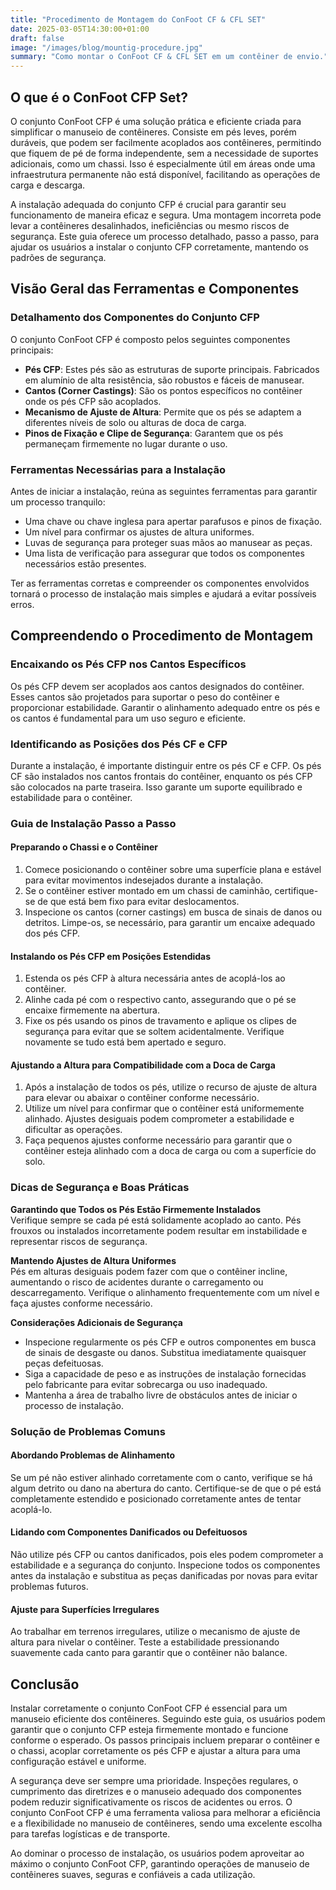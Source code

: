 ```yaml
---
title: "Procedimento de Montagem do ConFoot CF & CFL SET"
date: 2025-03-05T14:30:00+01:00
draft: false
image: "/images/blog/mountig-procedure.jpg"
summary: "Como montar o ConFoot CF & CFL SET em um contêiner de envio."
---
```


## O que é o ConFoot CFP Set?  
O conjunto ConFoot CFP é uma solução prática e eficiente criada para simplificar o manuseio de contêineres. Consiste em pés leves, porém duráveis, que podem ser facilmente acoplados aos contêineres, permitindo que fiquem de pé de forma independente, sem a necessidade de suportes adicionais, como um chassi. Isso é especialmente útil em áreas onde uma infraestrutura permanente não está disponível, facilitando as operações de carga e descarga.  

A instalação adequada do conjunto CFP é crucial para garantir seu funcionamento de maneira eficaz e segura. Uma montagem incorreta pode levar a contêineres desalinhados, ineficiências ou mesmo riscos de segurança. Este guia oferece um processo detalhado, passo a passo, para ajudar os usuários a instalar o conjunto CFP corretamente, mantendo os padrões de segurança.  


## Visão Geral das Ferramentas e Componentes  

### Detalhamento dos Componentes do Conjunto CFP  
O conjunto ConFoot CFP é composto pelos seguintes componentes principais:  
- **Pés CFP**: Estes pés são as estruturas de suporte principais. Fabricados em alumínio de alta resistência, são robustos e fáceis de manusear.  
- **Cantos (Corner Castings)**: São os pontos específicos no contêiner onde os pés CFP são acoplados.  
- **Mecanismo de Ajuste de Altura**: Permite que os pés se adaptem a diferentes níveis de solo ou alturas de doca de carga.  
- **Pinos de Fixação e Clipe de Segurança**: Garantem que os pés permaneçam firmemente no lugar durante o uso.  

### Ferramentas Necessárias para a Instalação  
Antes de iniciar a instalação, reúna as seguintes ferramentas para garantir um processo tranquilo:  
- Uma chave ou chave inglesa para apertar parafusos e pinos de fixação.  
- Um nível para confirmar os ajustes de altura uniformes.  
- Luvas de segurança para proteger suas mãos ao manusear as peças.  
- Uma lista de verificação para assegurar que todos os componentes necessários estão presentes.  

Ter as ferramentas corretas e compreender os componentes envolvidos tornará o processo de instalação mais simples e ajudará a evitar possíveis erros.  


## Compreendendo o Procedimento de Montagem  

### Encaixando os Pés CFP nos Cantos Específicos  
Os pés CFP devem ser acoplados aos cantos designados do contêiner. Esses cantos são projetados para suportar o peso do contêiner e proporcionar estabilidade. Garantir o alinhamento adequado entre os pés e os cantos é fundamental para um uso seguro e eficiente.  

### Identificando as Posições dos Pés CF e CFP  
Durante a instalação, é importante distinguir entre os pés CF e CFP. Os pés CF são instalados nos cantos frontais do contêiner, enquanto os pés CFP são colocados na parte traseira. Isso garante um suporte equilibrado e estabilidade para o contêiner.  


### Guia de Instalação Passo a Passo  

#### Preparando o Chassi e o Contêiner  
1. Comece posicionando o contêiner sobre uma superfície plana e estável para evitar movimentos indesejados durante a instalação.  
2. Se o contêiner estiver montado em um chassi de caminhão, certifique-se de que está bem fixo para evitar deslocamentos.  
3. Inspecione os cantos (corner castings) em busca de sinais de danos ou detritos. Limpe-os, se necessário, para garantir um encaixe adequado dos pés CFP.  

#### Instalando os Pés CFP em Posições Estendidas  
1. Estenda os pés CFP à altura necessária antes de acoplá-los ao contêiner.  
2. Alinhe cada pé com o respectivo canto, assegurando que o pé se encaixe firmemente na abertura.  
3. Fixe os pés usando os pinos de travamento e aplique os clipes de segurança para evitar que se soltem acidentalmente. Verifique novamente se tudo está bem apertado e seguro.  

#### Ajustando a Altura para Compatibilidade com a Doca de Carga  
1. Após a instalação de todos os pés, utilize o recurso de ajuste de altura para elevar ou abaixar o contêiner conforme necessário.  
2. Utilize um nível para confirmar que o contêiner está uniformemente alinhado. Ajustes desiguais podem comprometer a estabilidade e dificultar as operações.  
3. Faça pequenos ajustes conforme necessário para garantir que o contêiner esteja alinhado com a doca de carga ou com a superfície do solo.  


### Dicas de Segurança e Boas Práticas  

**Garantindo que Todos os Pés Estão Firmemente Instalados**  
Verifique sempre se cada pé está solidamente acoplado ao canto. Pés frouxos ou instalados incorretamente podem resultar em instabilidade e representar riscos de segurança.  

**Mantendo Ajustes de Altura Uniformes**  
Pés em alturas desiguais podem fazer com que o contêiner incline, aumentando o risco de acidentes durante o carregamento ou descarregamento. Verifique o alinhamento frequentemente com um nível e faça ajustes conforme necessário.  

**Considerações Adicionais de Segurança**  
- Inspecione regularmente os pés CFP e outros componentes em busca de sinais de desgaste ou danos. Substitua imediatamente quaisquer peças defeituosas.  
- Siga a capacidade de peso e as instruções de instalação fornecidas pelo fabricante para evitar sobrecarga ou uso inadequado.  
- Mantenha a área de trabalho livre de obstáculos antes de iniciar o processo de instalação.  


### Solução de Problemas Comuns  

#### Abordando Problemas de Alinhamento  
Se um pé não estiver alinhado corretamente com o canto, verifique se há algum detrito ou dano na abertura do canto. Certifique-se de que o pé está completamente estendido e posicionado corretamente antes de tentar acoplá-lo.  

#### Lidando com Componentes Danificados ou Defeituosos  
Não utilize pés CFP ou cantos danificados, pois eles podem comprometer a estabilidade e a segurança do conjunto. Inspecione todos os componentes antes da instalação e substitua as peças danificadas por novas para evitar problemas futuros.  

#### Ajuste para Superfícies Irregulares  
Ao trabalhar em terrenos irregulares, utilize o mecanismo de ajuste de altura para nivelar o contêiner. Teste a estabilidade pressionando suavemente cada canto para garantir que o contêiner não balance.

  
## Conclusão  

Instalar corretamente o conjunto ConFoot CFP é essencial para um manuseio eficiente dos contêineres. Seguindo este guia, os usuários podem garantir que o conjunto CFP esteja firmemente montado e funcione conforme o esperado. Os passos principais incluem preparar o contêiner e o chassi, acoplar corretamente os pés CFP e ajustar a altura para uma configuração estável e uniforme.  

A segurança deve ser sempre uma prioridade. Inspeções regulares, o cumprimento das diretrizes e o manuseio adequado dos componentes podem reduzir significativamente os riscos de acidentes ou erros. O conjunto ConFoot CFP é uma ferramenta valiosa para melhorar a eficiência e a flexibilidade no manuseio de contêineres, sendo uma excelente escolha para tarefas logísticas e de transporte.  

Ao dominar o processo de instalação, os usuários podem aproveitar ao máximo o conjunto ConFoot CFP, garantindo operações de manuseio de contêineres suaves, seguras e confiáveis a cada utilização.